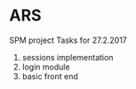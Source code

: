 # ARS
SPM project
Tasks for 27.2.2017
1. sessions implementation
2. login module
3. basic front end
